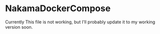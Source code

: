 # NakamaDockerCompose
Currently This file is not working, but I'll probably update it to my working version soon.
